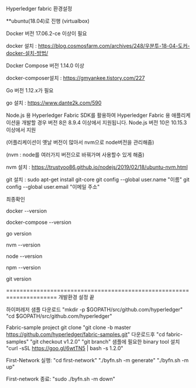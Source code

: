 Hyperledger fabric 환경설정

**ubuntu(18.04)로 진행 (virtualbox)

Docker 버전 17.06.2-ce 이상이 필요

docker 설치 : https://blog.cosmosfarm.com/archives/248/우분투-18-04-도커-docker-설치-방법/

Docker  Compose 버전 1.14.0 이상

docker-composer설치 : https://gmyankee.tistory.com/227

Go 버전 1.12.x가 필요

go 설치 : https://www.dante2k.com/590

Node.js 용 Hyperledger Fabric SDK를 활용하여 Hyperledger Fabric 용 애플리케이션을 개발할 경우 버전 8은 8.9.4 이상에서 지원됩니다. Node.js 버전 10은 10.15.3 이상에서 지원

(어플리케이션이 옛날 버전이 많아서 nvm으로 node버전을 관리해줌)

(nvm : node를 여러가지 버전으로 바꿔가며 사용할수 있게 해줌)

nvm 설치 : https://trustyoo86.github.io/nodejs/2019/02/18/ubuntu-nvm.html

git 설치 : 
sudo apt-get install git-core 
git config --global user.name "이름" 
git config --global user.email "이메일 주소"

최종확인

docker --version

docker-compose --version

go version

nvm --version

node --version

npm --version

git version

===================================================================== 개발환경 설정 끝


하이퍼레저 샘플 다운로드
"mkdir -p $GOPATH/src/github.com/hyperledger"
"cd $GOPATH/src/github.com/hyperledger"

Fabric-sample project git clone
"git clone -b master https://github.com/hyperledger/fabric-samples.git"
다운로드후
"cd fabric-samples"
"git checkout v1.2.0"
"git branch"
샘플에 필요한 binary tool 설치
"curl -sSL https://goo.gl/6wtTN5 | bash -s 1.2.0"

First-Network 실행:
"cd first-network"
"./byfn.sh -m generate"
"./byfn.sh -m up"

First-network 종료:
"sudo ./byfn.sh -m down"




